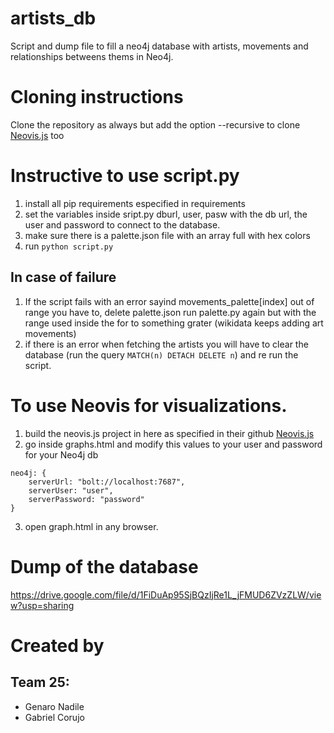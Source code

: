 # artists_db
Script and dump file to fill a neo4j database with artists, movements and relationships betweens thems in Neo4j.

# Cloning instructions
Clone the repository as always but add the option --recursive to clone [Neovis.js](https://github.com/neo4j-contrib/neovis.js?) too

# Instructive to use script.py
1. install all pip requirements especified in requirements 
2. set the variables inside sript.py dburl, user, pasw with the db url, the user and password to connect to the database.
3. make sure there is a palette.json file with an array full with hex colors 
4. run `python script.py`

## In case of failure
1. If the script fails with an error sayind movements_palette[index] out of range you have to, delete palette.json run palette.py again but with the range used inside the for to something grater (wikidata keeps adding art movements)
2. if there is an error when fetching the artists you will have to clear the database (run the query `MATCH(n) DETACH DELETE n`) and re run the script.

# To use Neovis for visualizations.
1. build the neovis.js project in here as specified in their github [Neovis.js](https://github.com/neo4j-contrib/neovis.js?)
2. go inside graphs.html and modify this values to your user and password for your Neo4j db
```
neo4j: {
    serverUrl: "bolt://localhost:7687",
    serverUser: "user",
    serverPassword: "password"
}
```
3. open graph.html in any browser.

# Dump of the database
https://drive.google.com/file/d/1FiDuAp95SjBQzIjRe1L_jFMUD6ZVzZLW/view?usp=sharing

# Created by
## Team 25:
- Genaro Nadile
- Gabriel Corujo
